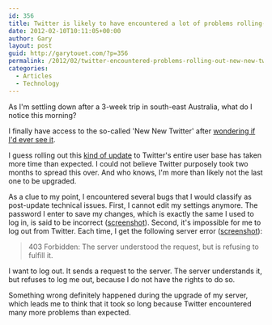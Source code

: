 ```yaml
---
id: 356
title: Twitter is likely to have encountered a lot of problems rolling-out the New New Twitter
date: 2012-02-10T10:11:05+00:00
author: Gary
layout: post
guid: http://garytouet.com/?p=356
permalink: /2012/02/twitter-encountered-problems-rolling-out-new-new-twitter/
categories:
  - Articles
  - Technology
---
```

As I'm settling down after a 3-week trip in south-east Australia, what do I notice this morning?

I finally have access to the so-called 'New New Twitter' after <a href="http://garytouet.com/2012/01/waiting-for-twitter-lets-fly/">wondering if I'd ever see it</a>.

I guess rolling out this <a href="http://fly.twitter.com/">kind of update</a> to Twitter's entire user base has taken more time than expected. I could not believe  Twitter purposely took two months to spread this over. And who knows, I'm more than likely not the last one to be upgraded.

As a clue to my point, I encountered several bugs that I would classify as post-update technical issues. First, I cannot edit my settings anymore. The password I enter to save my changes, which is exactly the same I used to log in, is said to be incorrect (<a href="http://garytouet.com/wp-content/uploads/2012/02/twitter-settings-incorrect-password.tiff">screenshot</a>). Second, it's impossible for me to log out from Twitter. Each time, I get the following server error (<a href="http://garytouet.com/wp-content/uploads/2012/02/twitter-log-out-error-403.tiff">screenshot</a>):    

<blockquote>403 Forbidden: The server understood the request, but is refusing to fulfill it.</blockquote>

I want to log out. It sends a request to the server. The server understands it, but refuses to log me out, because I do not have the rights to do so.

Something wrong definitely happened during the upgrade of my server, which leads me to think that it took so long because Twitter encountered many more problems than expected.